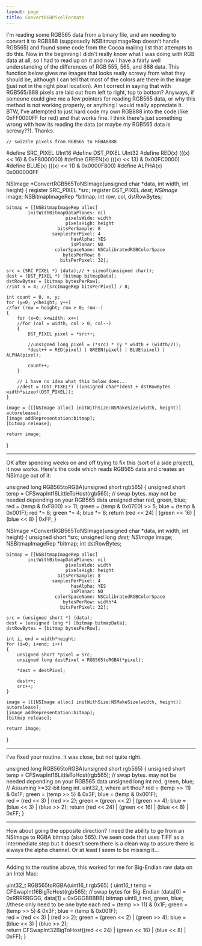 ```yaml
---
layout: page
title: ConvertRGBPixelFormats
---
```


I'm reading some RGB565 data from a binary file, and am needing to convert it to RGB888 (supposedly NSBitmapImageRep doesn't handle RGB565) and found some code from the Cocoa mailing list that attempts to do this. Now in the beginning I didn't really know what I was doing with RGB data at all, so I had to read up on it and now I have a fairly well understanding of the differences of RGB 555, 565, and 888 data. This function below gives me images that looks really screwy from what they should be, although I can tell that most of the colors are there in the image (just not in the right pixel location). Am I correct in saying that with RGB565/888 pixels are laid out from left to right, top to bottom? Anyways, if someone could give me a few pointers for reading RGB565 data, or why this method is not working properly, or anything I would really appreciate it. BTW, I've attempted to just hard code my own RGB888 into the code (like 0xFF0000FF for red) and that works fine. I think there's just something wrong with how its reading the data (or maybe my RGB565 data is screwy??). Thanks.

    // swizzle pixels from RGB565 to RGBA8888
#define SRC_PIXEL    UInt16
#define DST_PIXEL    UInt32
#define RED(x)        (((x) << 16) & 0xF8000000)
#define GREEN(x)    (((x) << 13) & 0x00FC0000)
#define BLUE(x)        (((x) << 11) & 0x0000F800)
#define ALPHA(x)    0x000000FF

NSImage *ConvertRGB565ToNSImage(unsigned char *data, int width, int height)
{
    register SRC_PIXEL *src;
    register DST_PIXEL *dest;
    NSImage* image;
    NSBitmapImageRep *bitmap;
    int row, col, dstRowBytes;
	
    bitmap = [[NSBitmapImageRep alloc]
            initWithBitmapDataPlanes: nil
                          pixelsWide: width
						  pixelsHigh: height
					   bitsPerSample: 8
					 samplesPerPixel: 4
                            hasAlpha: YES
							isPlanar: NO
                      colorSpaceName: NSCalibratedRGBColorSpace
						 bytesPerRow: 0
						bitsPerPixel: 32];
	
    src = (SRC_PIXEL *) (data);// + sizeof(unsigned char));
    dest = (DST_PIXEL *) [bitmap bitmapData];
    dstRowBytes = [bitmap bytesPerRow];
	//int n = 4; //[srcImageRep bitsPerPixel] / 8;
	
	int count = 0, x, y;
	for (y=0; y<height; y++)
    //for (row = height; row > 0; row--)
    {
		for (x=0; x<width; x++)
        //for (col = width; col > 0; col--)
        {
            DST_PIXEL pixel = *src++;

			//unsigned long pixel = (*src) * (y * width + (width/2));
            *dest++ = RED(pixel) | GREEN(pixel) | BLUE(pixel) | ALPHA(pixel);
			
			count++;
        }
        
        // i have no idea what this below does...
        //dest = (DST_PIXEL*) ((unsigned char*)dest + dstRowBytes - width*sizeof(DST_PIXEL));
    }
	
    image = [[[NSImage alloc] initWithSize:NSMakeSize(width, height)] autorelease];
    [image addRepresentation:bitmap];
    [bitmap release];
	
    return image;
}

----

OK after spending weeks on and off trying to fix this (sort of a side project), it now works. Here's the code which reads RGB565 data and creates an NSImage out of it:
    
unsigned long RGB565toRGBA(unsigned short rgb565)
{
	unsigned short temp = CFSwapInt16LittleToHost(rgb565); // swap bytes. may not be needed depending on your RGB565 data
	unsigned char red, green, blue;
	red = (temp & 0xF800) >> 11;
	green = (temp & 0x07E0) >> 5;
	blue = (temp & 0x001F);	
	red *= 8;
	green *= 4;
	blue *= 8;
	return (red << 24) | (green << 16) | (blue << 8) | 0xFF;
}

NSImage *ConvertRGB565ToNSImage(unsigned char *data, int width, int height)
{
	unsigned short *src;
	unsigned long *dest;
	NSImage* image;
	NSBitmapImageRep *bitmap;
	int dstRowBytes;
	
	bitmap = [[NSBitmapImageRep alloc]
            initWithBitmapDataPlanes: nil
                          pixelsWide: width
						  pixelsHigh: height
					   bitsPerSample: 8
					 samplesPerPixel: 4
                            hasAlpha: YES
							isPlanar: NO
                      colorSpaceName: NSCalibratedRGBColorSpace
						 bytesPerRow: width*4
						bitsPerPixel: 32];
	
	src = (unsigned short *) (data);
	dest = (unsigned long *) [bitmap bitmapData];
	dstRowBytes = [bitmap bytesPerRow];
	
	int i, end = width*height;
	for (i=0; i<end; i++)
	{
		unsigned short *pixel = src;
		unsigned long destPixel = RGB565toRGBA(*pixel);
		
		*dest = destPixel;
		
		dest++;
		src++;
	}
	
	image = [[[NSImage alloc] initWithSize:NSMakeSize(width, height)] autorelease];
	[image addRepresentation:bitmap];
	[bitmap release];
	
	return image;
}


----

I've fixed your routine.  It was close, but not quite right.

    
unsigned long RGB565toRGBA(unsigned short rgb565)
{
  unsigned short temp = CFSwapInt16LittleToHost(rgb565); // swap bytes. may not be needed depending on your RGB565 data
  unsigned long int red, green, blue; // Assuming >=32-bit long int.  uint32_t, where art thou?
  red = (temp >> 11) & 0x1F;
  green = (temp >> 5) & 0x3F;
  blue = (temp & 0x001F);    
  red = (red << 3) | (red >> 2);
  green = (green << 2) | (green >> 4);
  blue = (blue << 3) | (blue >> 2);
  return (red << 24) | (green << 16) | (blue << 8) | 0xFF;
}


----

How about going the opposite direction? I need the ability to go from an NSImage to RGBA bitmap (also 565). I've seen code that uses TIFF as a intermediate step but it doesn't seem there is a clean way to assure there is always the alpha channel. Or at least I seem to be missing it...

----
Adding to the routine above, this worked for me for Big-Endian raw data on an Intel Mac:

    
uint32_t RGB565toRGBA(uint16_t rgb565)
{
	uint16_t temp = CFSwapInt16BigToHost(rgb565); // swap bytes for Big-Endian (data[0] = 0xRRRRRGGG, data[1] = 0xGGGBBBBB) bitmap
	uint8_t red, green, blue; //these only need to be one byte each
	red = (temp >> 11) & 0x1F;
	green = (temp >> 5) & 0x3F;
	blue = (temp & 0x001F);    
	red = (red << 3) | (red >> 2);
	green = (green << 2) | (green >> 4);
	blue = (blue << 3) | (blue >> 2);	
	return CFSwapInt32BigToHost((red << 24) | (green << 16) | (blue << 8) | 0xFF);
}

